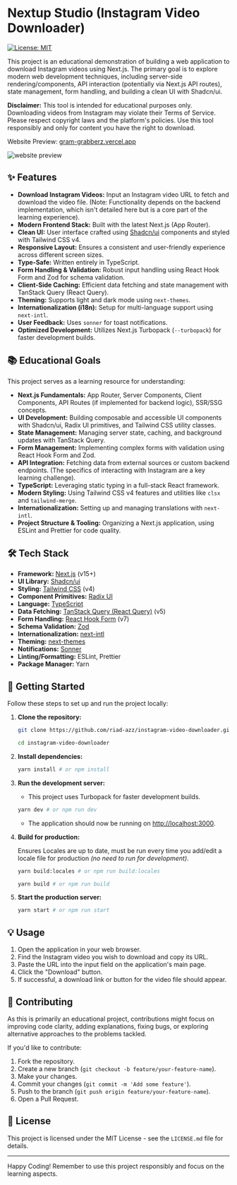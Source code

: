 # Nextup Studio (Instagram Video Downloader)

[![License: MIT](https://img.shields.io/badge/License-MIT-yellow.svg)](https://opensource.org/licenses/MIT)

This project is an educational demonstration of building a web application to
download Instagram videos using Next.js. The primary goal is to explore modern
web development techniques, including server-side rendering/components, API
interaction (potentially via Next.js API routes), state management, form
handling, and building a clean UI with Shadcn/ui.

**Disclaimer:** This tool is intended for educational purposes only. Downloading
videos from Instagram may violate their Terms of Service. Please respect
copyright laws and the platform's policies. Use this tool responsibly and only
for content you have the right to download.

Website Preview: [gram-grabberz.vercel.app](https://gram-grabberz.vercel.app)

![website preview](https://github.com/user-attachments/assets/74e5db68-b5b5-425b-8734-81bbaedeb3c4)

## ✨ Features

- **Download Instagram Videos:** Input an Instagram video URL to fetch and
  download the video file. (Note: Functionality depends on the backend
  implementation, which isn't detailed here but is a core part of the learning
  experience).
- **Modern Frontend Stack:** Built with the latest Next.js (App Router).
- **Clean UI:** User interface crafted using [Shadcn/ui](https://ui.shadcn.com/)
  components and styled with Tailwind CSS v4.
- **Responsive Layout:** Ensures a consistent and user-friendly experience
  across different screen sizes.
- **Type-Safe:** Written entirely in TypeScript.
- **Form Handling & Validation:** Robust input handling using React Hook Form
  and Zod for schema validation.
- **Client-Side Caching:** Efficient data fetching and state management with
  TanStack Query (React Query).
- **Theming:** Supports light and dark mode using `next-themes`.
- **Internationalization (i18n):** Setup for multi-language support using
  `next-intl`.
- **User Feedback:** Uses `sonner` for toast notifications.
- **Optimized Development:** Utilizes Next.js Turbopack (`--turbopack`) for
  faster development builds.

## 📚 Educational Goals

This project serves as a learning resource for understanding:

- **Next.js Fundamentals:** App Router, Server Components, Client Components,
  API Routes (if implemented for backend logic), SSR/SSG concepts.
- **UI Development:** Building composable and accessible UI components with
  Shadcn/ui, Radix UI primitives, and Tailwind CSS utility classes.
- **State Management:** Managing server state, caching, and background updates
  with TanStack Query.
- **Form Management:** Implementing complex forms with validation using React
  Hook Form and Zod.
- **API Integration:** Fetching data from external sources or custom backend
  endpoints. (The specifics of interacting with Instagram are a key learning
  challenge).
- **TypeScript:** Leveraging static typing in a full-stack React framework.
- **Modern Styling:** Using Tailwind CSS v4 features and utilities like `clsx`
  and `tailwind-merge`.
- **Internationalization:** Setting up and managing translations with
  `next-intl`.
- **Project Structure & Tooling:** Organizing a Next.js application, using
  ESLint and Prettier for code quality.

## 🛠️ Tech Stack

- **Framework:** [Next.js](https://nextjs.org/) (v15+)
- **UI Library:** [Shadcn/ui](https://ui.shadcn.com/)
- **Styling:** [Tailwind CSS](https://tailwindcss.com/) (v4)
- **Component Primitives:** [Radix UI](https://www.radix-ui.com/)
- **Language:** [TypeScript](https://www.typescriptlang.org/)
- **Data Fetching:**
  [TanStack Query (React Query)](https://tanstack.com/query/latest) (v5)
- **Form Handling:** [React Hook Form](https://react-hook-form.com/) (v7)
- **Schema Validation:** [Zod](https://zod.dev/)
- **Internationalization:** [next-intl](https://next-intl-docs.vercel.app/)
- **Theming:** [next-themes](https://github.com/pacocoursey/next-themes)
- **Notifications:** [Sonner](https://sonner.emilkowal.ski/)
- **Linting/Formatting:** ESLint, Prettier
- **Package Manager:** Yarn

## 🚀 Getting Started

Follow these steps to set up and run the project locally:

1. **Clone the repository:**

   ```bash
   git clone https://github.com/riad-azz/instagram-video-downloader.git
   ```

   ```bash
   cd instagram-video-downloader
   ```

2. **Install dependencies:**

   ```bash
   yarn install # or npm install
   ```

3. **Run the development server:**

   - This project uses Turbopack for faster development builds.

   ```bash
   yarn dev # or npm run dev
   ```

   - The application should now be running on
     [http://localhost:3000](http://localhost:3000).

4. **Build for production:**

   Ensures Locales are up to date, must be run every time you add/edit a locale
   file for production _(no need to run for development)_.

   ```bash
   yarn build:locales # or npm run build:locales
   ```

   ```bash
   yarn build # or npm run build
   ```

5. **Start the production server:**

   ```bash
   yarn start # or npm run start
   ```

## 💡 Usage

1. Open the application in your web browser.
2. Find the Instagram video you wish to download and copy its URL.
3. Paste the URL into the input field on the application's main page.
4. Click the "Download" button.
5. If successful, a download link or button for the video file should appear.

## 🤝 Contributing

As this is primarily an educational project, contributions might focus on
improving code clarity, adding explanations, fixing bugs, or exploring
alternative approaches to the problems tackled.

If you'd like to contribute:

1. Fork the repository.
2. Create a new branch (`git checkout -b feature/your-feature-name`).
3. Make your changes.
4. Commit your changes (`git commit -m 'Add some feature'`).
5. Push to the branch (`git push origin feature/your-feature-name`).
6. Open a Pull Request.

## 📜 License

This project is licensed under the MIT License - see the `LICENSE.md` file for
details.

---

Happy Coding! Remember to use this project responsibly and focus on the learning
aspects.
